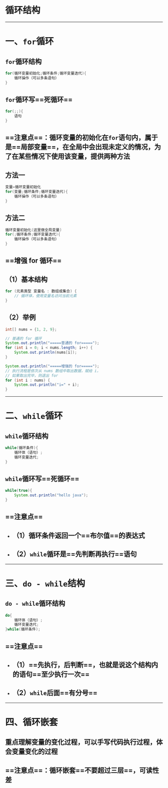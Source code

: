 # 循环结构

---

# 一、`for`循环

## `for`循环结构

```java
for(循环变量初始化;循环条件;循环变量迭代){
    循环操作（可以多条语句）
}
```

## `for`循环写==死循环==

```java
for(;;){
    语句
}
```

## ==注意点==：循环变量的初始化在`for`语句内，属于是==局部变量==，在全局中会出现未定义的情况，为了在某些情况下使用该变量，提供两种方法

## 方法一

```java
变量=循环变量初始化
for(变量;循环条件;循环变量迭代){
    循环操作（可以多条语句）
}
```

## 方法二

```java
循环变量初始化(这里做全局变量)
for(;循环条件;循环变量迭代){
    循环操作（可以多条语句）
}
```

## ==增强 for 循环==

## （1）基本结构

```java
for (元素类型 变量名 : 数组或集合) {
    // 循环体，使用变量名访问当前元素
}
```

## （2）举例

```java
int[] nums = {1, 2, 9};

// 普通的 for 循环
System.out.println("=====普通的 for=====");
for (int i = 0; i < nums.length; i++) {
    System.out.println(nums[i]);
}

System.out.println("=====增强的 for=====");
// 执行流程是依次从 nums 数组中取出数据，赋给 i，
// 如果取出完毕，则退出 for
for (int i : nums) {
    System.out.println("i=" + i);
}
```

---

# 二、`while`循环

## `while`循环结构

```java
while(循环条件){
    循环体（语句）;
    循环变量迭代;
}
```

## `while`循环写==死循环==

```java
while(true){
    System.out.println("hello java");
}
```

## ==注意点==

- ## （1）循环条件返回一个==布尔值==的表达式
- ## （2）`while`循环是==先判断再执行==语句

---

# 三、`do - while`结构

## `do - while`循环结构

```java
do{
    循环体（语句）;
    循环变量迭代;
}while(循环条件);
```

## ==注意点==

- ## （1）==先执行，后判断==，也就是说这个结构内的语句==至少执行一次==
- ## （2）`while`后面==有分号==

---

# 四、循环嵌套

## 重点理解变量的变化过程，可以手写代码执行过程，体会变量变化的过程

## ==注意点==：循环嵌套==不要超过三层==，可读性差
